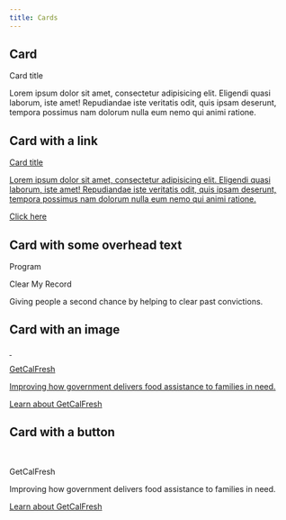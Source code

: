 ```yaml
---
title: Cards
---
```


## Card

<div class="preview">
  <div class="card col-6">
    <div class="card__content">
      <p class="card__title">Card title</p>
      <p>Lorem ipsum dolor sit amet, consectetur adipisicing elit. Eligendi quasi laborum, iste amet! Repudiandae iste veritatis odit, quis ipsam deserunt, tempora possimus nam dolorum nulla eum nemo qui animi ratione.</p>
    </div>
  </div>
</div>


## Card with a link

<div class="preview">
  <a href="#" class="card col-6">
    <div class="card__content">
      <p class="card__title">Card title</p>
      <p>Lorem ipsum dolor sit amet, consectetur adipisicing elit. Eligendi quasi laborum, iste amet! Repudiandae iste veritatis odit, quis ipsam deserunt, tempora possimus nam dolorum nulla eum nemo qui animi ratione.</p>
      <p class="card__link">Click here</p>
    </div>
  </a>
</div>


## Card with some overhead text

<div class="preview">
  <div class="card col-6">
    <div class="card__content">
      <p class="card__overhead">Program</p>
      <p class="card__title">Clear My Record</p>
      <p>Giving people a second chance by helping to clear past convictions.</p>
    </div>
  </div>
</div>


## Card with an image

<div class="preview">
  <a href="#" class="card col-6">
    <div class="card__image" style="background-image: url('https://s3-us-west-1.amazonaws.com/codeforamerica-cms1/images/getcalfresh-phone-promo_small.jpg');">
      &nbsp;
    </div>
    <div class="card__content">
      <p class="card__title">GetCalFresh</p>
      <p>Improving how government delivers food assistance to families in need.</p>
      <p class="card__link">Learn about GetCalFresh</p>
    </div>
  </a>
</div>


## Card with a button

<div class="preview">
  <div class="card col-6">
    <div class="card__image" style="background-image: url('https://s3-us-west-1.amazonaws.com/codeforamerica-cms1/images/getcalfresh-phone-promo_small.jpg');">
      &nbsp;
    </div>
    <div class="card__content">
      <p class="card__title">GetCalFresh</p>
      <p>Improving how government delivers food assistance to families in need.</p>
      <a href="#" class="card__button button button--primary">Learn about GetCalFresh</a>
    </div>
  </div>
</div>
